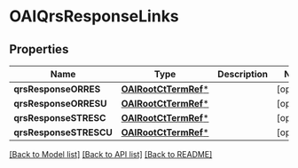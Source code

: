# OAIQrsResponseLinks

## Properties
Name | Type | Description | Notes
------------ | ------------- | ------------- | -------------
**qrsResponseORRES** | [**OAIRootCtTermRef***](OAIRootCtTermRef.md) |  | [optional] 
**qrsResponseORRESU** | [**OAIRootCtTermRef***](OAIRootCtTermRef.md) |  | [optional] 
**qrsResponseSTRESC** | [**OAIRootCtTermRef***](OAIRootCtTermRef.md) |  | [optional] 
**qrsResponseSTRESCU** | [**OAIRootCtTermRef***](OAIRootCtTermRef.md) |  | [optional] 

[[Back to Model list]](../README.md#documentation-for-models) [[Back to API list]](../README.md#documentation-for-api-endpoints) [[Back to README]](../README.md)


